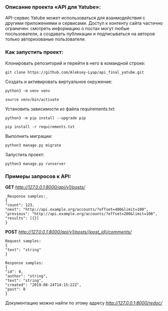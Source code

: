 ### Описание проекта «API для Yatube»:
API-сервис Yatube может использоваться для взаимодействия с другими приложениями и сервисами.
Доступ к контенту сайта  частично ограничен: смотреть информацию о постах могут любые посльзователи, а создавать публикации и подписываться на авторов только авторизованые пользователи.

### Как запустить проект:
Клонировать репозиторий и перейти в него в командной строке:
```
git clone https://github.com/Aleksey-Lyap/api_final_yatube.git
```
Cоздать и активировать виртуальное окружение:
```
python3 -m venv venv
```
```
source venv/bin/activate
```
Установить зависимости из файла requirements.txt:
```
python3 -m pip install --upgrade pip
```
```
pip install -r requirements.txt
```
Выполнить миграции:
```
python3 manage.py migrate
```
Запустить проект:
```
python3 manage.py runserver
```

### Примеры запросов к API:
__GET__ _http://127.0.0.1:8000/api/v1/posts/_
```
_Response samples:_
{
"count": 123,
"next": "http://api.example.org/accounts/?offset=400&limit=100",
"previous": "http://api.example.org/accounts/?offset=200&limit=100",
"results": [{}]
}
```
__POST__ _http://127.0.0.1:8000/api/v1/posts/{post_id}/comments/_
```
Request samples:
{
"text": "string"
}
```
```
Response samples:
{
"id": 0,
"author": "string",
"text": "string",
"created": "2019-08-24T14:15:22Z",
"post": 0
}
```
Документацию можно найти по этому адресу _http://127.0.0.1:8000/redoc/_
